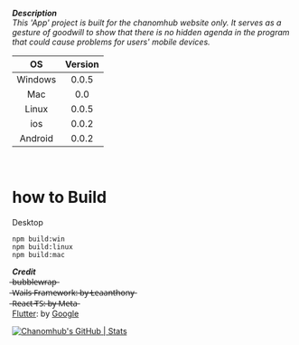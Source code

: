 ***Description***
<br>
*This 'App' project is built for the chanomhub website only. It serves as a gesture of goodwill to show that there is no hidden agenda in the program that could cause problems for users' mobile devices.*
<br>

|     OS      |   Version   |
| :---: | :---: |
| Windows  | 0.0.5  |
| Mac  | 0.0  |
| Linux  | 0.0.5  |
| ios  | 0.0.2  |
| Android  | 0.0.2  |
<br>

# how to Build

Desktop
```
npm build:win
npm build:linux
npm build:mac
```


***Credit***
<br>
̶b̶u̶b̶b̶l̶e̶w̶r̶a̶p̶ 
<br>
 ̶W̶a̶i̶l̶s̶ ̶F̶r̶a̶m̶e̶w̶o̶r̶k̶:̶ ̶b̶y̶ ̶L̶e̶a̶a̶n̶t̶h̶o̶n̶y̶
<br>
 ̶R̶e̶a̶c̶t̶ ̶T̶S̶:̶ ̶b̶y̶ ̶M̶e̶t̶a̶
<br>
[Flutter](https://flutter.dev/): by [Google](https://developers.google.com/learn/topics/flutter)



[![Chanomhub's GitHub | Stats](https://stats.quine.sh/Chanomhub/github?theme=dark)](https://quine.sh?utm_source=widgets&utm_campaign=Chanomhub)

